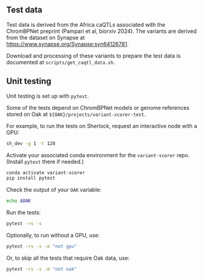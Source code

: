 
## Test data

Test data is derived from the Africa caQTLs associated with the ChromBPNet preprint
(Pampari et al, biorxiv 2024). The variants are derived from the dataset
on Synapse at https://www.synapse.org/Synapse:syn64126781.

Download and processing of these variants to prepare the test data is documented
at `scripts/get_caqtl_data.sh`.


## Unit testing

Unit testing is set up with `pytest`.

Some of the tests depend on ChromBPNet models or genome references stored on Oak at
`${OAK}/projects/variant-scorer-test`.

For example, to run the tests on Sherlock, request an interactive node with a GPU:

```bash
sh_dev -g 1 -t 120
```

Activate your associated conda environment for the `variant-scorer` repo. (Install `pytest`
there if needed.)

```bash
conda activate variant-scorer
pip install pytest
```

Check the output of your `OAK` variable:

```bash
echo $OAK
```

Run the tests:

```bash
pytest -rs -s
```

Optionally, to run without a GPU, use:

```bash
pytest -rs -s -m "not gpu"
```

Or, to skip all the tests that require Oak data, use:

```bash
pytest -rs -s -m "not oak"
```